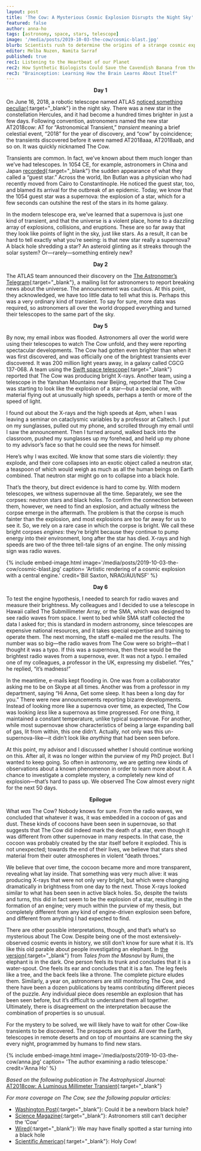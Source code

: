 ```yaml
---
layout: post
title: 'The Cow: A Mysterious Cosmic Explosion Disrupts the Night Sky'
featured: false
author: anna-ho
tags: [astronomy, space, stars, telescope]
image: '/media/posts/2019-10-03-the-cow/cosmic-blast.jpg'
blurb: Scientists rush to determine the origins of a strange cosmic explosion
editor: Melba Nuzen, Namita Sarraf
published: true
rec1: Listening to the Heartbeat of our Planet
rec2: How Synthetic Biologists Could Save the Cavendish Banana from the Brink of Collapse
rec3: "Brainception: Learning How the Brain Learns About Itself"
---
```

<!-- <span></span> is a hack to not drop the first letter. -->
<span></span>__<center>Day 1</center>__

<span class="first-letter">O</span>n June 16, 2018, a robotic telescope named ATLAS [noticed something peculiar](https://www.washingtonpost.com/news/speaking-of-science/wp/2018/06/25/ive-never-seen-anything-like-this-astronomers-dazzled-by-brilliant-supernova/?utm_term=.1e65fb305018){:target="_blank"} in the night sky. There was a new star in the constellation Hercules, and it had become a hundred times brighter in just a few days. Following convention, astronomers named the new star AT2018cow: AT for “Astronomical Transient,” _transient_ meaning a brief celestial event, “2018” for the year of discovery, and “cow” by coincidence; the transients discovered before it were named AT2018aaa, AT2018aab, and so on. It was quickly nicknamed The Cow.

Transients are common. In fact, we’ve known about them much longer than we’ve had telescopes. In 1054 CE, for example, astronomers in China and Japan [recorded](http://adsabs.harvard.edu/abs/2003JAHH....6...46S){:target="_blank"} the sudden appearance of what they called a “guest star.” Across the world, Ibn Butlan was a physician who had recently moved from Cairo to Constantinople. He noticed the guest star, too, and blamed its arrival for the outbreak of an epidemic. Today, we know that the 1054 guest star was a supernova: the explosion of a star, which for a few seconds can outshine the rest of the stars in its home galaxy.

In the modern telescope era, we’ve learned that a supernova is just one kind of transient, and that the universe is a violent place, home to a dazzling array of explosions, collisions, and eruptions. These are so far away that they look like points of light in the sky, just like stars. As a result, it can be hard to tell exactly what you’re seeing: is that new star really a supernova? A black hole shredding a star? An asteroid glinting as it streaks through the solar system? Or—rarely—something entirely new?

__<center>Day 2</center>__

The ATLAS team announced their discovery on the [The Astronomer’s Telegram](http://www.astronomerstelegram.org/){:target="_blank"}, a mailing list for astronomers to report breaking news about the universe. The announcement was cautious. At this point, they acknowledged, we have too little data to tell what this is. Perhaps this was a very ordinary kind of transient. To say for sure, more data was required, so astronomers all over the world dropped everything and turned their telescopes to the same part of the sky.

__<center>Day 5</center>__

By now, my email inbox was flooded. Astronomers all over the world were using their telescopes to watch The Cow unfold, and they were reporting spectacular developments. The Cow had gotten even brighter than when it was first discovered, and was officially one of the brightest transients ever discovered. It was 200 million light years away, in a galaxy called CGCG 137-068. A team using the [Swift space telescope](https://imagine.gsfc.nasa.gov/observatories/learning/swift/){:target="_blank"} reported that The Cow was producing bright X-rays. Another team, using a telescope in the Yanshan Mountains near Beijing, reported that The Cow was starting to look like the explosion of a star—but a special one, with material flying out at unusually high speeds, perhaps a tenth or more of the speed of light.

I found out about the X-rays and the high speeds at 4pm, when I was leaving a seminar on cataclysmic variables by a professor at Caltech. I put on my sunglasses, pulled out my phone, and scrolled through my email until I saw the announcement. Then I turned around, walked back into the classroom, pushed my sunglasses up my forehead, and held up my phone to my advisor’s face so that he could see the news for himself.

Here’s why I was excited. We know that some stars die violently: they explode, and their core collapses into an exotic object called a neutron star, a teaspoon of which would weigh as much as all the human beings on Earth combined. That neutron star might go on to collapse into a black hole.

That’s the theory, but direct evidence is hard to come by. With modern telescopes, we witness supernovae all the time. Separately, we see the corpses: neutron stars and black holes. To confirm the connection between them, however, we need to find an explosion, and actually witness the corpse emerge in the aftermath. The problem is that the corpse is much fainter than the explosion, and most explosions are too far away for us to see it. So, we rely on a rare case in which the corpse is bright. We call these bright corpses _engines_: they’re bright because they continue to pump energy into their environment, long after the star has died. X-rays and high speeds are two of the three tell-tale signs of an engine. The only missing sign was radio waves.

{% include embed-image.html image='/media/posts/2019-10-03-the-cow/cosmic-blast.jpg' caption= 'Artistic rendering of a cosmic explosion with a central engine.' credit='Bill Saxton, NRAO/AUI/NSF' %}


__<center>Day 6</center>__

To test the engine hypothesis, I needed to search for radio waves and measure their brightness. My colleagues and I decided to use a telescope in Hawaii called The Submillimeter Array, or the SMA, which was designed to see radio waves from space. I went to bed while SMA staff collected the data I asked for; this is standard in modern astronomy, since telescopes are expensive national resources, and it takes special expertise and training to operate them. The next morning, the staff e-mailed me the results. The number was so big—the radio waves from The Cow were so bright—that I thought it was a typo. If this was a supernova, then these would be the brightest radio waves from a supernova, ever. It was not a typo. I emailed one of my colleagues, a professor in the UK, expressing my disbelief. “Yes,” he replied, “it’s madness!”

In the meantime, e-mails kept flooding in. One was from a collaborator asking me to be on Skype at all times. Another was from a professor in my department, saying “Hi Anna, Get some sleep. It has been a long day for you.” There were new announcements reporting bizarre developments. Instead of looking more like a supernova over time, as expected, The Cow was looking _less_ like a supernova as time progressed. For one thing, it maintained a constant temperature, unlike typical supernovae. For another, while most supernovae show characteristics of being a large expanding ball of gas, lit from within, this one didn’t. Actually, not only was this un-supernova-like—it didn’t look like _anything_ that had been seen before.

At this point, my advisor and I discussed whether I should continue working on this. After all, it was no longer within the purview of my PhD project. But I wanted to keep going. So often in astronomy, we are getting new kinds of observations about a known phenomenon in order to learn more about it. A chance to investigate a complete mystery, a completely new kind of explosion—that’s hard to pass up. We observed The Cow almost every night for the next 50 days.

__<center>Epilogue</center>__

What _was_ The Cow? Nobody knows for sure. From the radio waves, we concluded that whatever it was, it was embedded in a cocoon of gas and dust. These kinds of cocoons have been seen in supernovae, so that suggests that The Cow did indeed mark the death of a star, even though it was different from other supernovae in many respects. In that case, the cocoon was probably created by the star itself before it exploded. This is not unexpected; towards the end of their lives, we believe that stars shed material from their outer atmospheres in violent “death throes.”

We believe that over time, the cocoon became more and more transparent, revealing what lay inside. That something was very much alive: it was producing X-rays that were not only very bright, but which were changing dramatically in brightness from one day to the next. Those X-rays looked similar to what has been seen in active black holes. So, despite the twists and turns, this did in fact seem to be the explosion of a star, resulting in the formation of an engine; very much within the purview of my thesis, but completely different from any kind of engine-driven explosion seen before, and different from anything I had expected to find.

There are other possible interpretations, though, and that’s what’s so mysterious about The Cow. Despite being one of the most extensively-observed cosmic events in history, we still don’t know for sure what it is. It’s like this old parable about people investigating an elephant. In [the version](http://www.khamush.com/tales_from_masnavi.htm#The%20Elephant){:target="_blank"} from _Tales from the Masnavi_ by Rumi, the elephant is in the dark. One person feels its trunk and concludes that it is a water-spout. One feels its ear and concludes that it is a fan. The leg feels like a tree, and the back feels like a throne. The complete picture eludes them. Similarly, a year on, astronomers are still monitoring The Cow, and there have been a dozen publications by teams contributing different pieces of the puzzle. Any individual piece does resemble an explosion that has been seen before, but it’s difficult to understand them all together. Ultimately, there is disagreement on the interpretation because the combination of properties is so unusual.

For the mystery to be solved, we will likely have to wait for other Cow-like transients to be discovered. The prospects are good. All over the Earth, telescopes in remote deserts and on top of mountains are scanning the sky every night, programmed by humans to find new stars.

{% include embed-image.html image='/media/posts/2019-10-03-the-cow/anna.jpg' caption= 'The author examining a radio telescope.' credit='Anna Ho' %}


_Based on the following publication in The Astrophysical Journal:_
[AT2018cow: A Luminous Millimeter Transient](http://adsabs.harvard.edu/cgi-bin/bib_query?arXiv:1810.10880){:target="_blank"}

_For more coverage on The Cow, see the following popular articles:_
*   [Washington Post](https://www.washingtonpost.com/science/2019/01/11/scientists-had-never-seen-anything-like-this-supernova-could-it-be-newborn-black-hole/){:target="_blank"}: Could it be a newborn black hole?
*   [Science Magazine](https://www.sciencemag.org/news/2019/01/astronomers-still-cant-decipher-cow-mysterious-explosion-deep-space){:target="_blank"}: Astronomers still can’t decipher the ‘Cow’
*   [Wired](https://www.wired.co.uk/article/black-hole-supernova-nasa-neutron-star){:target="_blank"}: We may have finally spotted a star turning into a black hole
*   [Scientific American](https://www.scientificamerican.com/article/holy-cow-astronomers-agog-at-mysterious-new-supernova/){:target="_blank"}: Holy Cow!

